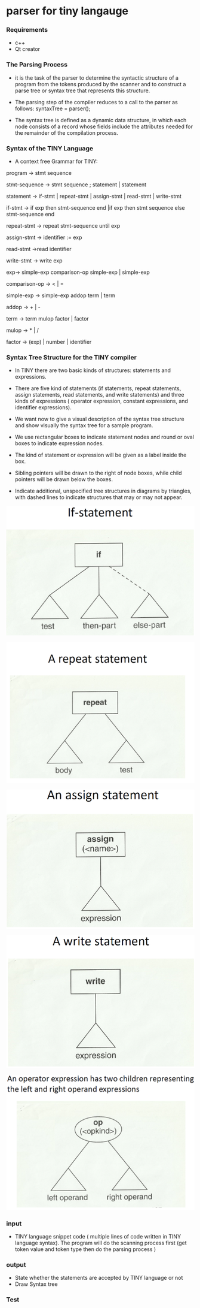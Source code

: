 # parser for tiny langauge
### Requirements 
- c++ 
- Qt creator 

### The Parsing Process 

- it is the task of the parser to determine the syntactic
structure of a program from the tokens produced by
the scanner and to construct a parse tree or syntax
tree that represents this structure.
- The parsing step of the compiler reduces to a call to
the parser as follows:
syntaxTree = parser();

- The syntax tree is defined as a dynamic data structure,
in which each node consists of a record whose fields
include the attributes needed for the remainder of the
compilation process.

### Syntax of the TINY Language

- A context free Grammar for TINY:

program -> stmt sequence

stmt-sequence -> stmt sequence ; statement | statement

statement -> if-stmt | repeat-stmt | assign-stmt | read-stmt | write-stmt

if-stmt -> if exp then stmt-sequence end |if exp then stmt sequence else stmt-sequence end

repeat-stmt -> repeat stmt-sequence until exp

assign-stmt -> identifier := exp

read-stmt ->read identifier

write-stmt -> write exp

exp-> simple-exp comparison-op simple-exp | simple-exp

comparison-op ->  < | = 
 
simple-exp -> simple-exp addop term | term

addop -> + | -

term -> term mulop factor | factor

mulop -> * | /

factor -> (exp) | number | identifier

### Syntax Tree Structure for the TINY compiler

- In TINY there are two basic kinds of structures:
  statements and expressions.
  
- There are five kind of statements (if
  statements, repeat statements, assign
  statements, read statements, and write
  statements) and three kinds of expressions (
  operator expression, constant expressions,
  and identifier expressions).
  
- We want now to give a visual description of the
  syntax tree structure and show visually the syntax
  tree for a sample program.
  
- We use rectangular boxes to indicate statement
  nodes and round or oval boxes to indicate
  expression nodes.
  
- The kind of statement or expression will be given
  as a label inside the box.

- Sibling pointers will be drawn to the right of node
  boxes, while child pointers will be drawn below
  the boxes.

- Indicate additional, unspecified tree structures in
  diagrams by triangles, with dashed lines to
  indicate structures that may or may not appear.

![](https://github.com/Abd-Eljalil-Nasser/parser-for-tiny-langauge/blob/master/if%20stmt.png)

![](https://github.com/Abd-Eljalil-Nasser/parser-for-tiny-langauge/blob/master/repeat%20.png)

![](https://github.com/Abd-Eljalil-Nasser/parser-for-tiny-langauge/blob/master/Assign%20stmt.png)

![](https://github.com/Abd-Eljalil-Nasser/parser-for-tiny-langauge/blob/master/write%20stmt.png)

![](https://github.com/Abd-Eljalil-Nasser/parser-for-tiny-langauge/blob/master/op%20expression.png)

### input 
- TINY language snippet code ( multiple lines of code written in TINY language syntax). The program will do the scanning process first     (get token value and token type then do the parsing process ) 

### output 
- State whether the statements are accepted by TINY language or not
- Draw Syntax tree

### Test 
